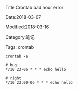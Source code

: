 Title:Crontab bad hour error

Date:2018-03-07

Modified:2018-03-16

Category:笔记

Tags: crontab


```
crontab -e
```
```
# bug
*/10 23-06 * * * echo hello

# right
*/10 23,00-06 * * * echo hello
```
